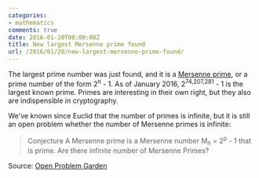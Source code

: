```yaml
---
categories:
- mathematics
comments: true
date: 2016-01-20T00:00:00Z
title: New largest Mersenne prime found
url: /2016/01/20/new-largest-mersenne-prime-found/
---
```


The largest prime number was just found, and it is a [Mersenne prime](https://en.wikipedia.org/wiki/Mersenne_prime), or a prime number of the form 2<sup>n</sup> - 1. As of January 2016, 2<sup>74,207,281</sup> - 1 is the largest known prime. Primes are interesting in their own right, but they also are indispensible in cryptography.

We've known since Euclid that the number of primes is infinite, but it is still an open problem whether the number of Mersenne primes is infinite:


> Conjecture   A Mersenne prime is a Mersenne number M<sub>n</sub>  = 2<sup>p</sup>  - 1  that is prime.
> Are there infinite number of Mersenne Primes?

Source: [Open Problem Garden](http://www.openproblemgarden.org/category/mersenne_prime)
